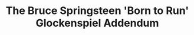 ---
ee_id: '4171'
site: '1'
type: '5'
title: The Bruce Springsteen 'Born to Run' Glockenspiel Addendum
url: the-bruce-springsteen-born-to-run-glockenspiel-addendum
year: '2008'
venue: Light Industry, Brooklyn, New York
pitch: "​First complete performance of my (epic?) composition for Glockenspiel and
  electronics.&nbsp;"
ps:
imgs: bruce-2006-008-light-industry-performance-view-1-database-DC.jpg,bruce-2006-008-light-industry-performance-view-3-database-DC.jpg,bruce-2006-008-light-industry-performance-view-2-database-DC.jpg
things: "[5] [2006-008-the-bruce-springsteen-born-to-run-glockenspiel-addendum] 2006-008
  The Bruce Springsteen Born to Run Glockenspiel Addendum (Performance),[30] [2006-006-the-bruce-springsteen-born-to-run-glockenspiel-addendum]
  2006-006 The Bruce Springsteen Born to Run Glockenspiel Addendum (Composition),[171]
  [2007-045-bruce-springsteen-glockenspiel-addendum] 2007-045 The Bruce Springsteen
  Born to Run Glockenspiel Addendum (CD ROM)"
layout: shows
---